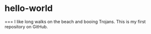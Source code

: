 # hello-world
===
I like long walks on the beach and booing Trojans.  This is my first repository on GitHub.
